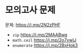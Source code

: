 # 모의고사 문제

문제: <https://j.mp/2N2zPHF>

- `zip` <https://j.mp/2MAABwq>
- `math.ceil` <https://j.mp/2o7vwlJ>
- `enumerate` <https://j.mp/2BxHok3>
